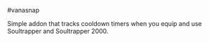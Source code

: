 #vanasnap

Simple addon that tracks cooldown timers when you equip and use Soultrapper and Soultrapper 2000.
